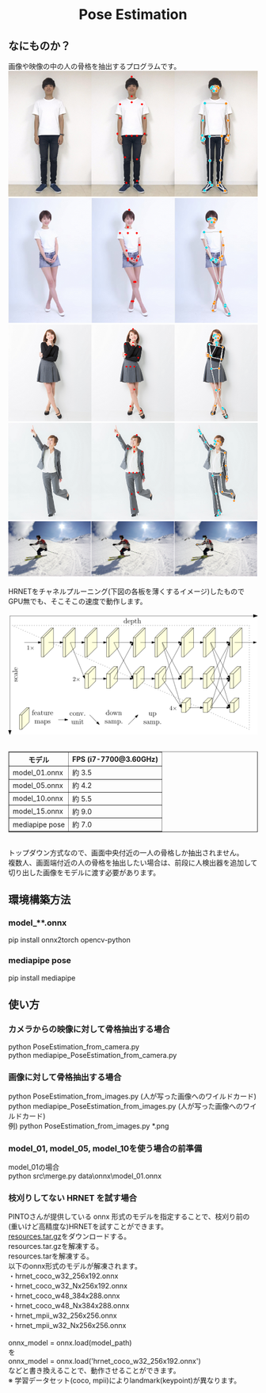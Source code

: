 <html lang="ja">
    <head>
        <meta charset="utf-8" />
    </head>
    <body>
        <h1><center>Pose Estimation</center></h1>
        <h2>なにものか？</h2>
        <p>
            画像や映像の中の人の骨格を抽出するプログラムです。<br>
            <img src="images/2.png"><br>
            <img src="images/3.png"><br>
            <img src="images/4.png"><br>
            <img src="images/5.png"><br>
            <img src="images/6.png"><br>
            <br>
            HRNETをチャネルプルーニング(下図の各板を薄くするイメージ)したもので<br>
            GPU無でも、そこそこの速度で動作します。<br>
            <br>
            <img src="images/hrnet.png"><br>
            <br>
            <table border="1">
                <tr><th>モデル</th><th>FPS (i7-7700@3.60GHz)</th></tr>
                <tr><td> model_01.onnx </td><td> 約 3.5 </td></tr>
                <tr><td> model_05.onnx </td><td> 約 4.2 </td></tr>
                <tr><td> model_10.onnx </td><td> 約 5.5 </td></tr>
                <tr><td> model_15.onnx </td><td> 約 9.0 </td></tr>
                <tr><td> mediapipe pose </td><td> 約 7.0 </td></tr>
            </table>
            <br>
            トップダウン方式なので、画面中央付近の一人の骨格しか抽出されません。<br>
            複数人、画面端付近の人の骨格を抽出したい場合は、前段に人検出器を追加して<br>
            切り出した画像をモデルに渡す必要があります。<br>
        </p>
        <h2>環境構築方法</h2>
        <h3>model_**.onnx</h3>
        <p>
            pip install onnx2torch opencv-python<br>
        </p>
        <h3>mediapipe pose</h3>
        <p>
            pip install mediapipe<br>
        </p>
        <h2>使い方</h2>
        <h3>カメラからの映像に対して骨格抽出する場合</h3>
        <p>
            python PoseEstimation_from_camera.py<br>
            python mediapipe_PoseEstimation_from_camera.py<br>
        </p>
        <h3>画像に対して骨格抽出する場合</h3>
        <p>
            python PoseEstimation_from_images.py (人が写った画像へのワイルドカード)<br>
            python mediapipe_PoseEstimation_from_images.py (人が写った画像へのワイルドカード)<br>
            例) python PoseEstimation_from_images.py *.png<br>
        </p>
        <h3>model_01, model_05, model_10を使う場合の前準備</h3>
        <p>
            model_01の場合<br>
            python src\merge.py data\onnx\model_01.onnx<br>
        </p>
        <h3>枝刈りしてない HRNET を試す場合</h3>
        <p>
            PINTOさんが提供している onnx 形式のモデルを指定することで、枝刈り前の(重いけど高精度な)HRNETを試すことができます。<br>
            <a href="https://s3.ap-northeast-2.wasabisys.com/pinto-model-zoo/271_HRNet/resources.tar.gz">resources.tar.gz</a>をダウンロードする。<br>
            resources.tar.gzを解凍する。<br>
            resources.tarを解凍する。<br>
            以下のonnx形式のモデルが解凍されます。<br>
            ・hrnet_coco_w32_256x192.onnx<br>
            ・hrnet_coco_w32_Nx256x192.onnx<br>
            ・hrnet_coco_w48_384x288.onnx<br>
            ・hrnet_coco_w48_Nx384x288.onnx<br>
            ・hrnet_mpii_w32_256x256.onnx<br>
            ・hrnet_mpii_w32_Nx256x256.onnx<br>
            <br>
            onnx_model = onnx.load(model_path)<br>
            を<br>
            onnx_model = onnx.load('hrnet_coco_w32_256x192.onnx')<br>
            などと書き換えることで、動作させることができます。<br>
            ※ 学習データセット(coco, mpii)によりlandmark(keypoint)が異なります。<br> 
        </p>
    </body>
</html>
